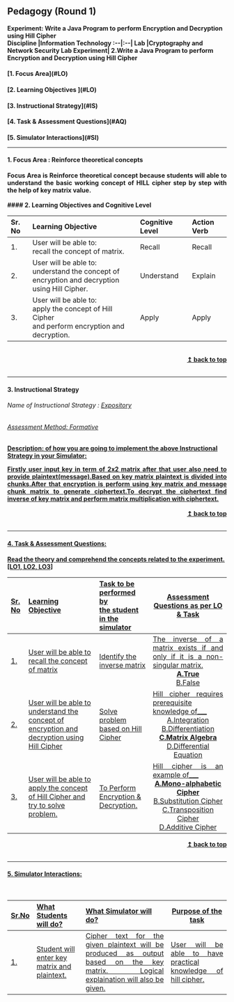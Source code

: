 ## Pedagogy (Round 1)
<b>Experiment: Write a Java Program to perform Encryption and Decryption using Hill Cipher <a name="top"></a></b><br>
<b>Discipline |<b>Information Technology
:--|:--|
<b> Lab |<b>Cryptography and Network Security Lab
<b> Experiment|<b> 2.Write a Java Program to perform Encryption and Decryption using Hill Cipher


<h4> [1. Focus Area](#LO)
<h4> [2. Learning Objectives ](#LO)
<h4> [3. Instructional Strategy](#IS)
<h4> [4. Task & Assessment Questions](#AQ)
<h4> [5. Simulator Interactions](#SI)
<hr>

<a name="LO"></a>
#### 1. Focus Area : Reinforce theoretical concepts<br>
<div align="justify">Focus Area is Reinforce theoretical concept because students will able to understand the basic working concept of HILL cipher step by step with the help of key matrix value.</div><br>
#### 2. Learning Objectives and Cognitive Level

Sr. No |	Learning Objective	| Cognitive Level | Action Verb
:--|:--|:--|:-
1.| User will be able to: <br>recall the concept of matrix.|Recall|Recall
2.| User will be able to: <br>understand the concept of encryption and decryption <br>using Hill Cipher.|Understand |Explain
3.| User will be able to: <br>apply the concept of Hill Cipher <br> and perform encryption and decryption.|Apply |Apply
<br/>
<div align="right">
    <b><a href="#top">↥ back to top</a></b>
</div>
<br/>
<hr>

<a name="IS"></a>
#### 3. Instructional Strategy
###### Name of Instructional Strategy  :    <u> Expository
###### Assessment Method: Formative

<u> <b>Description: </b> of how you are going to implement the above Instructional Strategy in your Simulator: </u>
<br>
<div align="justify">
Firstly user input key in term of 2x2 matrix after that user also need to provide plaintext(message).Based on key matrix plaintext is divided into chunks.After that encryption is perform using key matrix and message chunk matrix to generate ciphertext.To decrypt the ciphertext find inverse of key matrix and perform matrix multiplication with ciphertext.</div> 

<br/>
<div align="right">
    <b><a href="#top">↥ back to top</a></b>
</div>
<br/>
<hr>

<a name="AQ"></a>
#### 4. Task & Assessment Questions:

Read the theory and comprehend the concepts related to the experiment. [LO1, LO2, LO3]
<br>

Sr. No |	Learning Objective	| Task to be performed by <br> the student  in the simulator | Assessment Questions as per LO & Task
:--|:--|:--|:-:
1.|User will be able to recall the concept of matrix| Identify the inverse matrix|<div align="justify"> The inverse of a matrix exists if and only if it is a non-singular matrix.<br></div><b>A.True</b><br>B.False<br>
2.|User will be able to understand the concept of encryption and decryption using Hill Cipher|Solve problem based on Hill Cipher|<div align="justify">Hill cipher requires prerequisite knowledge of___<br></div>A.Integration<br>B.Differentiation<br><b>C.Matrix Algebra</b><br>D.Differential Equation<br>
3.|User will be able to apply the concept of Hill Cipher and try to solve problem.|To Perform Encryption & Decryption.|<div align="justify">Hill cipher is an example of___<br></div><b>A.Mono-alphabetic Cipher</b><br>B.Substitution Cipher<br>C.Transposition Cipher <br>D.Additive Cipher<br>

<div align="right">
    <b><a href="#top">↥ back to top</a></b>
</div>
<br/>
<hr>

<a name="SI"></a>

#### 5. Simulator Interactions:
<br>

Sr.No | What Students will do? |	What Simulator will do?	| Purpose of the task
:--|:--|:--|:--:
1.| Student will enter key matrix and plaintext. |<div align="justify">Cipher text for the given plaintext will be produced as output based on the key matrix. Logical explaination will also be given.</div>|<div align="justify">User will be able to have practical knowledge of hill cipher.</div>

